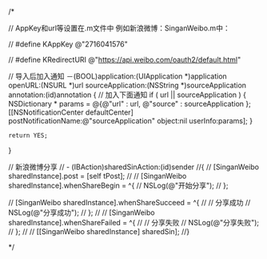 /*

// AppKey和url等设置在.m文件中  例如新浪微博：SinganWeibo.m中：

// #define KAppKey @"2716041576"

// #define KRedirectURI @"https://api.weibo.com/oauth2/default.html"


// 导入后加入通知
－(BOOL)application:(UIApplication *)application openURL:(NSURL *)url sourceApplication:(NSString *)sourceApplication annotation:(id)annotation
{
	// 加入下面通知
	if ( url || sourceApplication )
	{
		NSDictionary * params = @{@"url" : url,
								  @"source" : sourceApplication
								 };
		[[NSNotificationCenter defaultCenter] postNotificationName:@"sourceApplication" object:nil userInfo:params];
	}

	return YES;
}


// 新浪微博分享
// - (IBAction)sharedSinAction:(id)sender
//{
//	[SinganWeibo sharedInstance].post = [self tPost];
//
//	[SinganWeibo sharedInstance].whenShareBegin = ^{
//		NSLog(@"开始分享");
//	};

//	[SinganWeibo sharedInstance].whenShareSucceed = ^{
//		// 分享成功
//		NSLog(@"分享成功");
//	};
//
//	[SinganWeibo sharedInstance].whenShareFailed = ^{
//		// 分享失败
//		NSLog(@"分享失败");
//	};
//
//	[[SinganWeibo sharedInstance] sharedSin];
//}




*/
